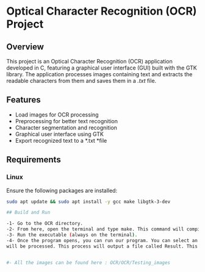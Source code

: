 # Optical Character Recognition (OCR) Project

## Overview
This project is an Optical Character Recognition (OCR) application developed in C, featuring a graphical user interface (GUI) built with the GTK library. The application processes images containing text and extracts the readable characters from them and saves them in a *.txt* file.

## Features
- Load images for OCR processing
- Preprocessing for better text recognition
- Character segmentation and recognition
- Graphical user interface using GTK
- Export recognized text to a *.txt *file

## Requirements
### Linux
Ensure the following packages are installed:
```sh
sudo apt update && sudo apt install -y gcc make libgtk-3-dev

## Build and Run

-1- Go to the OCR directory.
-2- From here, open the terminal and type make. This command will compile all the files and outputs an executable called UI_code.
-3- Run the executable (always on the terminal).
-4- Once the program opens, you can run our program. You can select an image by clicking on the button Open. Once an image is selected , click run and the image
will be processed. This process will output a file called Result. This file can be found in the current directory.


#- All the images can be found here : OCR/OCR/Testing_images
